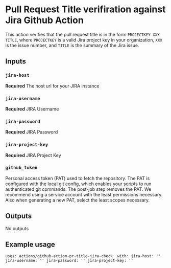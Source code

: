 # Pull Request Title verifiration against Jira Github Action

This action verifies that the pull request title is in the form `PROJECTKEY-XXX TITLE`, where `PROJECTKEY` is a valid Jira project key in your organization, `XXX` is the issue number, and `TITLE` is the summary of the Jira issue.

## Inputs

### `jira-host`

**Required** The host url for your JIRA instance

### `jira-username`

**Required** JIRA Username

### `jira-password`

**Required** JIRA Password

### `jira-project-key`

**Required** JIRA Project Key

### `github_token`

Personal access token (PAT) used to fetch the repository. The PAT is configured
with the local git config, which enables your scripts to run authenticated git
commands. The post-job step removes the PAT.
We recommend using a service account with the least permissions necessary.
Also when generating a new PAT, select the least scopes necessary.

## Outputs

No outputs

## Example usage

`uses: actions/github-action-pr-title-jira-check 
with:
  jira-host: ''
  jira-username: ''
  jira-password: ''
  jira-project-key: ''`